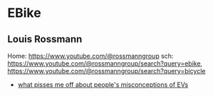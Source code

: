 # EBike
## Louis Rossmann
Home: https://www.youtube.com/@rossmanngroup
sch: https://www.youtube.com/@rossmanngroup/search?query=ebike, https://www.youtube.com/@rossmanngroup/search?query=bicycle
- [what pisses me off about people's misconceptions of EVs](https://youtu.be/UMSIdqdIldw)
